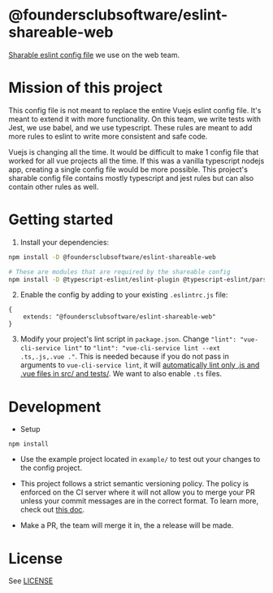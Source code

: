 # @foundersclubsoftware/eslint-shareable-web

[Sharable eslint config file](https://eslint.org/docs/developer-guide/shareable-configs) we use on the web team. 

# Mission of this project 

This config file is not meant to replace the entire Vuejs eslint config file. It's meant to extend it with more functionality. On this team, we write tests with Jest, we use babel, and we use typescript. These rules are meant to add more rules to eslint to write more consistent and safe code. 

Vuejs is changing all the time. It would be difficult to make 1 config file that worked for all vue projects all the time. If this was a vanilla typescript nodejs app, creating a single config file would be more possible. This project's sharable config file contains mostly typescript and jest rules but can also contain other rules as well. 

# Getting started 

1. Install your dependencies: 

```bash
npm install -D @foundersclubsoftware/eslint-shareable-web

# These are modules that are required by the shareable config
npm install -D @typescript-eslint/eslint-plugin @typescript-eslint/parser
```

2. Enable the config by adding to your existing `.eslintrc.js` file:

```
{
    extends: "@foundersclubsoftware/eslint-shareable-web"
}
```

3. Modify your project's lint script in `package.json`. Change `"lint": "vue-cli-service lint"` to `"lint": "vue-cli-service lint --ext .ts,.js,.vue ."`. This is needed because if you do not pass in arguments to `vue-cli-service lint`, it will [automatically lint only .js and .vue files in src/ and tests/](https://github.com/vuejs/vue-cli/blob/dev/packages/%40vue/cli-plugin-eslint/README.md#injected-commands). We want to also enable `.ts` files. 

# Development 

* Setup 

```
npm install
```

* Use the example project located in `example/` to test out your changes to the config project. 

* This project follows a strict semantic versioning policy. The policy is enforced on the CI server where it will not allow you to merge your PR unless your commit messages are in the correct format. To learn more, check out [this doc](https://github.com/angular/angular.js/blob/master/DEVELOPERS.md#-git-commit-guidelines). 

* Make a PR, the team will merge it in, the a release will be made. 

# License 

See [LICENSE](LICENSE.md)